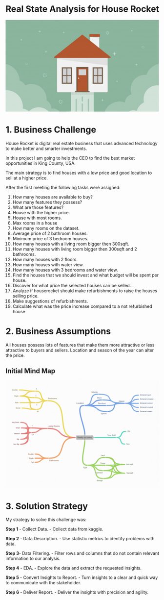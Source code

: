 # Real State Analysis for House Rocket 

![img/logoreadme.png](img/logoreadme.png)

# 1. Business Challenge

House Rocket is digital real estate business that uses advanced technology to make better and smarter investments.

In this project I am going to help the CEO to find the best market opportunities in King County, USA.

The main strategy is to find houses with a low price and good location to sell at a higher price.

After the first meeting the following tasks were assigned:

1. How many houses are available to buy?
2. How many features they possess?
3. What are those features?
4. House with the higher price.
5. House with most rooms.
6. Max rooms in a house
7. How many rooms on the dataset.
8. Average price of 2 bathroom houses.
9. Minimum price of 3 bedroom houses.
10. How many houses with a living room bigger then 300sqft.
11. How many houses with living room bigger then 300sqft and 2 bathrooms.
12. How many houses with 2 floors.
13. How many houses with water view.
14. How many houses with 3 bedrooms and water view.
15.  Find the houses that we should invest and what budget will be spent per house.
16. Discover for what price the selected houses can be selled.
17. Analyze if houserocket should make refurbishments to raise the houses selling price.
18. Make suggestions of refurbishments.
19. Calculate what was the price increase compared to a not refurbished house

# 2. Business Assumptions

All houses possess lots of features that make them more attractive or less attractive to buyers and sellers. Location and season of the year can alter the price.

## Initial Mind Map

![img/Untitled%201.png](img/Untitled%201.png)

# 3. Solution Strategy

My strategy to solve this challenge was:

**Step 1** - Collect Data. - Collect data from kaggle.

**Step 2** - Data Description. - Use statistic metrics to identify problems with data.

**Step 3**- Data Filtering. - Filter rows and columns that do not contain relevant information to our analysis.

**Step 4** - EDA. - Explore the data and extract the requested insights.

**Step 5** - Convert Insights to Report. - Turn insights to a clear and quick way to communicate with the stakeholder.

**Step 6** - Deliver Report. - Deliver the insights with precision and agility.
